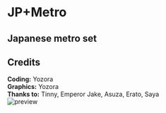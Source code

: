 # JP+Metro
## Japanese metro set

## Credits
**Coding:** Yozora <br>
**Graphics:** Yozora <br>
**Thanks to:** Tinny, Emperor Jake, Asuza, Erato, Saya <br>
![preview](https://user-images.githubusercontent.com/96115762/191318241-f24c4e65-1b65-4dba-a758-0c307ca969a5.png)

